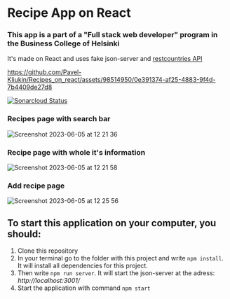 # Recipe App on React
### This app is a part of a "Full stack web developer" program in the Business College of Helsinki
It's made on React and uses fake json-server and [restcountries API](https://restcountries.com)

https://github.com/Pavel-Kliukin/Recipes_on_react/assets/98514950/0e391374-af25-4883-9f4d-7b4409de27d8

[![Sonarcloud Status](https://sonarcloud.io/api/project_badges/measure?project=com.lapots.breed.judge:judge-rule-engine&metric=alert_status)](https://sonarcloud.io/dashboard?id=com.lapots.breed.judge:judge-rule-engine)








### Recipes page with search bar
![Screenshot 2023-06-05 at 12 21 36](https://github.com/Pavel-Kliukin/Recipes_on_react/assets/98514950/844d82f1-a6a9-4b5f-9df9-4eae4d283af1)

### Recipe page with whole it's information
![Screenshot 2023-06-05 at 12 21 58](https://github.com/Pavel-Kliukin/Recipes_on_react/assets/98514950/b03c8271-eea1-4c8f-8b6e-2bff8c39753f)

### Add recipe page
![Screenshot 2023-06-05 at 12 25 56](https://github.com/Pavel-Kliukin/Recipes_on_react/assets/98514950/7b904538-31af-47f3-b0ba-3a517b1c7a1c)

## To start this application on your computer, you should:
1. Clone this repository
2. In your terminal go to the folder with this project and write `npm install`. It will install all dependencies for this project.
3. Then write `npm run server`. It will start the json-server at the adress: *http://localhost:3001/*
4. Start the application with command `npm start`
